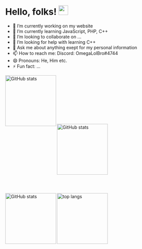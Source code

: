# Hello, folks! <img src="https://raw.githubusercontent.com/MartinHeinz/MartinHeinz/master/wave.gif" width="30px">

- 🔭 I’m currently working on my website
- 🌱 I’m currently learning JavaScript, PHP, C++
- 👯 I’m looking to collaborate on ...
- 🤔 I’m looking for help with learning C++
- 💬 Ask me about anything exept for my personal information
- 📫 How to reach me: Discord: OmegaLolBro#4744
- 😄 Pronouns: He, Him etc.
- ⚡ Fun fact: ...

<div style="width:100%"><img align="left" height="160" alt="GitHub stats" src="https://github-readme-stats.vercel.app/api/pin/?username=ElementZeroMaintained&repo=ElementZeroV1"></div></br></br></br></br></br></br></br></br></br>
<div style="width:100%"><img align="left" height="160" alt="GitHub stats" src="https://github-readme-stats.vercel.app/api/pin/?username=OmegaLolBro&repo=HTMLSourceProtector"></div></br></br></br></br></br></br></br></br></br>

</br></br></br>
<img align="left" height="160" alt="GitHub stats" src="https://github-readme-stats.vercel.app/api?username=OmegaLolBro&count_private=true&show_icons=true">
<img align="left" height="160" alt="top langs" src="https://github-readme-stats.vercel.app/api/top-langs/?username=OmegaLolBro&layout=compact">
